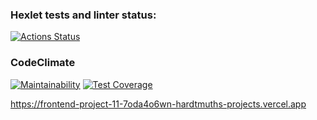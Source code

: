 ### Hexlet tests and linter status:
[![Actions Status](https://github.com/Hardtmuth/frontend-project-11/actions/workflows/hexlet-check.yml/badge.svg)](https://github.com/Hardtmuth/frontend-project-11/actions)

### CodeClimate
[![Maintainability](https://api.codeclimate.com/v1/badges/44eaf1064a9137aa8c2a/maintainability)](https://codeclimate.com/github/Hardtmuth/frontend-project-11/maintainability)
[![Test Coverage](https://api.codeclimate.com/v1/badges/44eaf1064a9137aa8c2a/test_coverage)](https://codeclimate.com/github/Hardtmuth/frontend-project-11/test_coverage)

https://frontend-project-11-7oda4o6wn-hardtmuths-projects.vercel.app